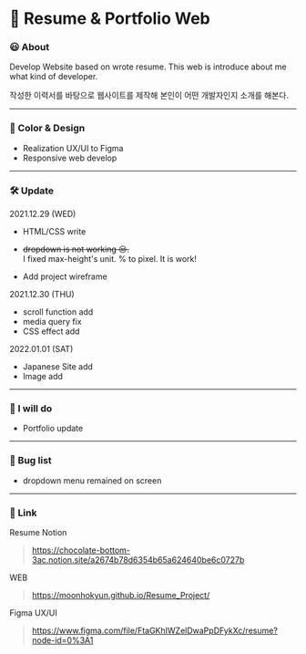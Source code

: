 # 📄 Resume & Portfolio Web

### 😃 About
Develop Website based on wrote resume.
This web is introduce about me what kind of developer.

작성한 이력서를 바탕으로 웹사이트를 제작해 
본인이 어떤 개발자인지 소개를 해본다. 

---
### 🎨 Color & Design
- Realization UX/UI to Figma
- Responsive web develop

---

### 🛠️ Update
2021.12.29 (WED)

- HTML/CSS write

- ~~dropdown is not working 😒.~~<br>
I fixed max-height's unit. % to pixel. It is work!

- Add project wireframe

2021.12.30 (THU)
- scroll function add
- media query fix
- CSS effect add

2022.01.01 (SAT)
- Japanese Site add
- Image add
---
### 💭 I will do
- Portfolio update

---
### 🐞 Bug list
- dropdown menu remained on screen

---
### 🔗 Link
Resume Notion
> https://chocolate-bottom-3ac.notion.site/a2674b78d6354b65a624640be6c0727b

WEB
> https://moonhokyun.github.io/Resume_Project/

Figma UX/UI
> https://www.figma.com/file/FtaGKhIWZelDwaPpDFykXc/resume?node-id=0%3A1